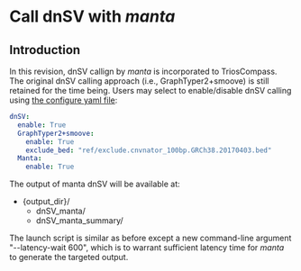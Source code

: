 # Call dnSV with *manta*

## Introduction
In this revision, dnSV callign by *manta* is incorporated to TriosCompass.  The original dnSV calling approach (i.e., GraphTyper2+smoove) is still retained for the time being.  Users may select to enable/disable dnSV calling using [the configure yaml file](./config/GIAB_40X_dnSV.yaml):

```yaml
dnSV:
  enable: True
  GraphTyper2+smoove:
    enable: True
    exclude_bed: "ref/exclude.cnvnator_100bp.GRCh38.20170403.bed"
  Manta:
    enable: True

```

The output of manta dnSV will be available at:
+ {output_dir}/
  + dnSV_manta/ 
  + dnSV_manta_summary/

The launch script is similar as before except a new command-line argument "--latency-wait 600", which is to warrant sufficient latency time for *manta* to generate the targeted output.